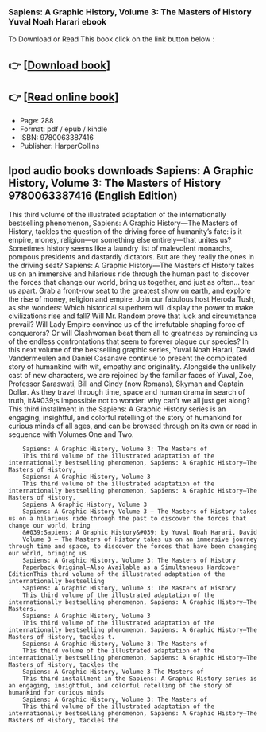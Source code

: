 ### Sapiens: A Graphic History, Volume 3: The Masters of History Yuval Noah Harari ebook

To Download or Read This book click on the link button below :

## 👉  [**[Download book](http://filesbooks.info/download.php?group=book&from=github.com&id=720358&lnk=1079 "Download book")**]

## 👉  [**[Read online book](http://filesbooks.info/download.php?group=book&from=github.com&id=720358&lnk=1079 "Read online book")**]


* Page: 288
* Format: pdf / epub / kindle
* ISBN: 9780063387416
* Publisher: HarperCollins



## Ipod audio books downloads Sapiens: A Graphic History, Volume 3: The Masters of History 9780063387416 (English Edition)



This third volume of the illustrated adaptation of the internationally bestselling phenomenon, Sapiens: A Graphic History—The Masters of History, tackles the question of the driving force of humanity’s fate: is it empire, money, religion—or something else entirely—that unites us? Sometimes history seems like a laundry list of malevolent monarchs, pompous presidents and dastardly dictators. But are they really the ones in the driving seat? Sapiens: A Graphic History—The Masters of History takes us on an immersive and hilarious ride through the human past to discover the forces that change our world, bring us together, and just as often... tear us apart. Grab a front-row seat to the greatest show on earth, and explore the rise of money, religion and empire. Join our fabulous host Heroda Tush, as she wonders: Which historical superhero will display the power to make civilizations rise and fall? Will Mr. Random prove that luck and circumstance prevail? Will Lady Empire convince us of the irrefutable shaping force of conquerors? Or will Clashwoman beat them all to greatness by reminding us of the endless confrontations that seem to forever plague our species? In this next volume of the bestselling graphic series, Yuval Noah Harari, David Vandermeulen and Daniel Casanave continue to present the complicated story of humankind with wit, empathy and originality. Alongside the unlikely cast of new characters, we are rejoined by the familiar faces of Yuval, Zoe, Professor Saraswati, Bill and Cindy (now Romans), Skyman and Captain Dollar. As they travel through time, space and human drama in search of truth, it&amp;#039;s impossible not to wonder: why can’t we all just get along? This third installment in the Sapiens: A Graphic History series is an engaging, insightful, and colorful retelling of the story of humankind for curious minds of all ages, and can be browsed through on its own or read in sequence with Volumes One and Two.


        Sapiens: A Graphic History, Volume 3: The Masters of
        This third volume of the illustrated adaptation of the internationally bestselling phenomenon, Sapiens: A Graphic History—The Masters of History, 
        Sapiens: A Graphic History, Volume 3
        This third volume of the illustrated adaptation of the internationally bestselling phenomenon, Sapiens: A Graphic History—The Masters of History, 
        Sapiens A Graphic History, Volume 3
        Sapiens: A Graphic History Volume 3 – The Masters of History takes us on a hilarious ride through the past to discover the forces that change our world, bring 
        &#039;Sapiens: A Graphic History&#039; by Yuval Noah Harari, David
        Volume 3 – The Masters of History takes us on an immersive journey through time and space, to discover the forces that have been changing our world, bringing us 
        Sapiens: A Graphic History, Volume 3: The Masters of History
        Paperback Original—Also Available as a Simultaneous Hardcover EditionThis third volume of the illustrated adaptation of the internationally bestselling 
        Sapiens: A Graphic History, Volume 3: The Masters of History
        This third volume of the illustrated adaptation of the internationally bestselling phenomenon, Sapiens: A Graphic History—The Masters.
        Sapiens: A Graphic History, Volume 3
        This third volume of the illustrated adaptation of the internationally bestselling phenomenon, Sapiens: A Graphic History—The Masters of History, tackles t.
        Sapiens: A Graphic History, Volume 3: The Masters of
        This third volume of the illustrated adaptation of the internationally bestselling phenomenon, Sapiens: A Graphic History—The Masters of History, tackles the 
        Sapiens: A Graphic History, Volume 3—The Masters of
        This third installment in the Sapiens: A Graphic History series is an engaging, insightful, and colorful retelling of the story of humankind for curious minds 
        Sapiens: A Graphic History, Volume 3: The Masters of
        This third volume of the illustrated adaptation of the internationally bestselling phenomenon, Sapiens: A Graphic History—The Masters of History, tackles the 
    




